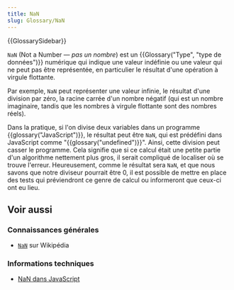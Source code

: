 ```yaml
---
title: NaN
slug: Glossary/NaN
---
```


{{GlossarySidebar}}

`NaN` (Not a Number — _pas un nombre_) est un {{Glossary("Type", "type de données")}} numérique qui indique une valeur indéfinie ou une valeur qui ne peut pas être représentée, en particulier le résultat d'une opération à virgule flottante.

Par exemple, `NaN` peut représenter une valeur infinie, le résultat d'une division par zéro, la racine carrée d'un nombre négatif (qui est un nombre imaginaire, tandis que les nombres à virgule flottante sont des nombres réels).

Dans la pratique, si l'on divise deux variables dans un programme {{glossary("JavaScript")}}, le résultat peut être `NaN`, qui est prédéfini dans JavaScript comme "{{glossary("undefined")}}". Ainsi, cette division peut casser le programme. Cela signifie que si ce calcul était une petite partie d'un algorithme nettement plus gros, il serait compliqué de localiser où se trouve l'erreur. Heureusement, comme le résultat sera `NaN`, et que nous savons que notre diviseur pourrait être 0, il est possible de mettre en place des tests qui préviendront ce genre de calcul ou informeront que ceux-ci ont eu lieu.

## Voir aussi

### Connaissances générales

- [`NaN`](https://fr.wikipedia.org/wiki/NaN) sur Wikipédia

### Informations techniques

- [NaN dans JavaScript](/fr/docs/Web/JavaScript/Reference/Objets_globaux/NaN)
